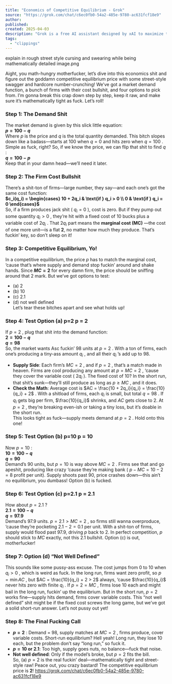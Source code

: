 ```yaml
---
title: "Economics of Competitive Equilibrium - Grok"
source: "https://grok.com/chat/c6ec0fb0-54a2-485e-9780-ac631fcf18e9"
author:
published:
created: 2025-04-03
description: "Grok is a free AI assistant designed by xAI to maximize truth and objectivity. Grok offers real-time search, image generation, trend analysis, and more."
tags:
  - "clippings"
---
```

explain in rough street style cursing and swearing while being mathematically detailed image.png

Aight, you math-hungry motherfucker, let’s dive into this economics shit and figure out the goddamn competitive equilibrium price with some street-style swagger and hardcore number-crunching! We’ve got a market demand function, a bunch of firms with their cost bullshit, and four options to pick from. I’m gonna break this crap down step by step, keep it raw, and make sure it’s mathematically tight as fuck. Let’s roll!

### Step 1: The Demand Shit

The market demand is given by this slick little equation:  
**$p = 100 - q$**  
Where $p$  is the price and $q$  is the total quantity demanded. This bitch slopes down like a badass—starts at 100 when $q = 0$  and hits zero when $q = 100$  . Simple as fuck, right? So, if we know the price, we can flip that shit to find $q$  :  
**$q = 100 - p$**  
Keep that in your damn head—we’ll need it later.

### Step 2: The Firm Cost Bullshit

There’s a shit-ton of firms—large number, they say—and each one’s got the same cost function:  
**$c_i(q_i) = \begin{cases} 10 + 2q_i & \text{if } q_i > 0 \\ 0 & \text{if } q_i = 0 \end{cases}$**  
So, if a firm produces jack shit ( $q_i = 0$  ), cost is zero. But if they pump out some quantity $q_i > 0$  , they’re hit with a fixed cost of 10 bucks plus a variable cost of $2q_i$  . That $2q_i$  part means the **marginal cost (MC)** —the cost of one more unit—is a flat **2**, no matter how much they produce. That’s fuckin’ key, so don’t sleep on it!

### Step 3: Competitive Equilibrium, Yo!

In a competitive equilibrium, the price $p$  has to match the marginal cost, ‘cause that’s where supply and demand stop fuckin’ around and shake hands. Since **$MC = 2$** for every damn firm, the price should be sniffing around that 2 mark. But we’ve got options to test:

- (a) 2
- (b) 10
- (c) 2.1
- (d) not well defined  
	Let’s tear these bitches apart and see what holds up!

### Step 4: Test Option (a) p=2 p = 2

If $p = 2$  , plug that shit into the demand function:  
**$2 = 100 - q$**  
**$q = 98$**  
So, the market wants Asc fuckin’ 98 units at $p = 2$  . With a ton of firms, each one’s producing a tiny-ass amount $q_i$  , and all their $q_i$  ’s add up to 98.

- **Supply Side**: Each firm’s $MC = 2$  , and if $p = 2$  , that’s a match made in heaven. Firms are cool producing any amount at $p = MC = 2$  , ‘cause they cover the variable cost ( $2q_i$  ). The fixed cost of 10? In the short run, that shit’s sunk—they’ll still produce as long as $p \geq MC$  , and it does.
- **Check the Math**: Average cost is $AC = \frac{10 + 2q_i}{q_i} = \frac{10}{q_i} + 2$  . With a shitload of firms, each $q_i$  is small, but total $q = 98$  . If $q_i$  gets big per firm, $\frac{10}{q_i}$  shrinks, and $AC$  gets close to 2. At $p = 2$  , they’re breaking even-ish or taking a tiny loss, but it’s doable in the short run.  
	This looks tight as fuck—supply meets demand at $p = 2$  . Hold onto this one!

### Step 5: Test Option (b) p=10 p = 10

Now $p = 10$  :  
**$10 = 100 - q$**  
**$q = 90$**  
Demand’s 90 units, but $p = 10$  is way above $MC = 2$  . Firms see that and go apeshit, producing like crazy ‘cause they’re making bank ( $p - MC = 10 - 2 = 8$  profit per unit). Supply shoots past 90, price crashes down—this ain’t no equilibrium, you dumbass! Option (b) is fucked.

### Step 6: Test Option (c) p=2.1 p = 2.1

How about $p = 2.1$  ?  
**$2.1 = 100 - q$**  
**$q = 97.9$**  
Demand’s 97.9 units. $p = 2.1 > MC = 2$  , so firms still wanna overproduce, ‘cause they’re pocketing $2.1 - 2 = 0.1$  per unit. With a shit-ton of firms, supply would flood past 97.9, driving $p$  back to 2. In perfect competition, $p$  should stick to $MC$  exactly, not this 2.1 bullshit. Option (c) is out, motherfucker!

### Step 7: Option (d) “Not Well Defined”

This sounds like some pussy-ass excuse. The cost jumps from 0 to 10 when $q_i > 0$  , which is weird as fuck. In the long run, firms want zero profit, so $p = \min AC$  , but $AC = \frac{10}{q_i} + 2 > 2$  always, ‘cause $\frac{10}{q_i}$  never hits zero with finite $q_i$  . If $p = 2 = MC$  , firms lose 10 each and might bail in the long run, fuckin’ up the equilibrium. But in the short run, $p = 2$  works fine—supply hits demand, firms cover variable costs. This “not well defined” shit might be if the fixed cost screws the long game, but we’ve got a solid short-run answer. Let’s not pussy out yet!

### Step 8: The Final Fucking Call

- **$p = 2$** : Demand = 98, supply matches at $MC = 2$  , firms produce, cover variable costs. Short-run equilibrium? Hell yeah! Long run, they lose 10 each, but the problem don’t say “long run,” so fuck it.
- **$p = 10$  or 2.1**: Too high, supply goes nuts, no balance—fuck that noise.
- **Not well defined**: Only if the model’s broke, but $p = 2$  fits the bill.  
	So, (a) $p = 2$  is the real fuckin’ deal—mathematically tight and street-style raw! Peace out, you crazy bastard! The competitive equilibrium price is **2**! https://grok.com/chat/c6ec0fb0-54a2-485e-9780-ac631fcf18e9